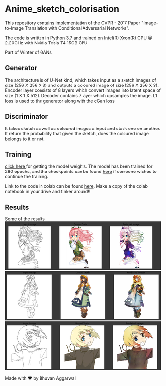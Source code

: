 # Anime_sketch_colorisation

This repository contains implementation of the CVPR - 2017 Paper "Image-to-Image Translation with Conditional Adversarial Networks".

The code is written in Python 3.7 and trained on Intel(R) Xeon(R) CPU @ 2.20GHz with Nvidia Tesla T4 15GB GPU

Part of Winter of GANs

## Generator
The architecture is of U-Net kind, which takes input as a sketch images of size (256 X 256 X 3) and outputs a coloured image of size (256 X 256 X 3). Encoder layer consists of 8 layers which convert images into latent space of size (1 X 1 X 512). Decoder contains 7 layer which upsamples the image. L1 loss is used to the generator along with the cGan loss

## Discriminator
It takes sketch as well as coloured images a input and stack one on another. It return the probability that given the sketch, does the coloured image belongs to it or not.

## Training
<a href="https://drive.google.com/file/d/1HREH_KguTN_Iyp94wBfLtHm9yjgxzE5T/view?usp=sharing">click here </a> for getting the model weights.
The model has been trained for 280 epochs, and the checkpoints can be found <a href="https://drive.google.com/drive/folders/1mFLO1OliYMRU3P8ORnFtWuWi5jvK37Iw?usp=sharing">here</a> if someone wishes to continue the training.

Link to the code in colab can be found <a href="https://colab.research.google.com/drive/19WQvTFwW91nal7G9-jeIgFkMgNMPbxvQ?usp=sharing">here</a>. Make a copy of the colab notebook in your drive and tinker around!!

## Results

Some of the results
![image](results/1.PNG)
![image](results/2.PNG)
![image](results/3.PNG)

Made with ❤ by Bhuvan Aggarwal
